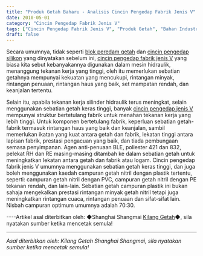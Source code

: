 ```yaml
---
title: "Produk Getah Baharu - Analisis Cincin Pengedap Fabrik Jenis V"
date: 2010-05-01
category: "Cincin Pengedap Fabrik Jenis V"
tags: ["Cincin Pengedap Fabrik Jenis V", "Produk Getah", "Bahan Industri"]
draft: false
---
```


Secara umumnya, tidak seperti [blok peredam getah](http://www.smpolymer.com/) dan [cincin pengedap silikon](http://www.smpolymer.com/) yang dinyatakan sebelum ini, [cincin pengedap fabrik jenis V](http://www.smpolymer.com/vxingjiabumifengquan/) yang biasa kita sebut kebanyakannya digunakan dalam mesin hidraulik, menanggung tekanan kerja yang tinggi, oleh itu memerlukan sebatian getahnya mempunyai kekuatan yang mencukupi, rintangan minyak, rintangan penuaan, rintangan haus yang baik, set mampatan rendah, dan keanjalan tertentu.

Selain itu, apabila tekanan kerja silinder hidraulik terus meningkat, selain menggunakan sebatian getah keras tinggi, banyak [cincin pengedap jenis V](http://www.smpolymer.com/) mempunyai struktur bertetulang fabrik untuk menahan tekanan kerja yang lebih tinggi. Untuk komponen bertetulang fabrik, keperluan sebatian getah-fabrik termasuk rintangan haus yang baik dan keanjalan, sambil memerlukan ikatan yang kuat antara getah dan fabrik, lekatan tinggi antara lapisan fabrik, prestasi pengacuan yang baik, dan tiada pembungaan semasa penyimpanan. Agen anti-penuaan BLE, poliester 421 dan 832, pelekat RH dan RE masing-masing ditambah ke dalam sebatian getah untuk meningkatkan lekatan antara getah dan fabrik atau logam. Cincin pengedap fabrik jenis V umumnya menggunakan sebatian getah keras tinggi, dan juga boleh menggunakan kaedah campuran getah nitril dengan plastik tertentu, seperti: campuran getah nitril dengan PVC, campuran getah nitril dengan PE tekanan rendah, dan lain-lain. Sebatian getah campuran plastik ini bukan sahaja mengekalkan prestasi rintangan minyak getah nitril tetapi juga meningkatkan rintangan cuaca, rintangan penuaan dan sifat-sifat lain. Nisbah campuran optimum umumnya adalah 70:30.

----Artikel asal diterbitkan oleh: ◆Shanghai Shangmai [Kilang Getah](http://www.smpolymer.com/)◆, sila nyatakan sumber ketika mencetak semula!

---

*Asal diterbitkan oleh: Kilang Getah Shanghai Shangmai, sila nyatakan sumber ketika mencetak semula!*